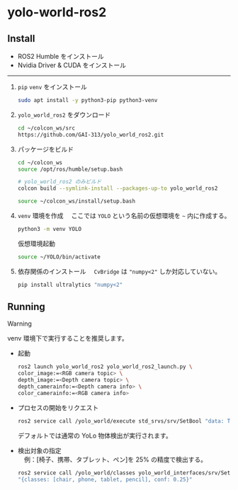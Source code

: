 # yolo-world-ros2

## Install

- ROS2 Humble をインストール
- Nvidia Driver & CUDA をインストール

---

1. `pip` `venv` をインストール
    ```bash
    sudo apt install -y python3-pip python3-venv
    ```

2. `yolo_world_ros2` をダウンロード
    ```bash
    cd ~/colcon_ws/src
    https://github.com/GAI-313/yolo_world_ros2.git
    ```

3. パッケージをビルド
    ```bash
    cd ~/colcon_ws
    source /opt/ros/humble/setup.bash
    ```
    ```bash
    # yolo_world_ros2 のみビルド
    colcon build --symlink-install --packages-up-to yolo_world_ros2
    ```
    ```bash
    source ~/colcon_ws/install/setup.bash
    ```

4. `venv` 環境を作成
    　ここでは `YOLO` という名前の仮想環境を `~` 内に作成する。
    ```bash
    python3 -m venv YOLO
    ```
    仮想環境起動
    ```bash
    source ~/YOLO/bin/activate
    ```

5. 依存関係のインストール
    　`CvBridge` は `"numpy<2"` しか対応していない。
    ```bash
    pip install ultralytics "numpy<2"
    ```

## Running

> [!WARNING]
> venv 環境下で実行することを推奨します。

- 起動
    ```bash
    ros2 launch yolo_world_ros2 yolo_world_ros2_launch.py \
    color_image:=<RGB camera topic> \
    depth_image:=<Depth camera topic> \
    depth_camerainfo:=<Depth camera info> \
    color_camerainfo:=<RGB camera info>
    ```

- プロセスの開始をリクエスト
    ```bash
    ros2 service call /yolo_world/execute std_srvs/srv/SetBool "data: True"
    ```
    デフォルトでは通常の YoLo 物体検出が実行されます。

- 検出対象の指定<br>
    　例：[椅子、携帯、タブレット、ペン]を 25% の精度で検出する。
    ```bash
    ros2 service call /yolo_world/classes yolo_world_interfaces/srv/SetClasses \
    "{classes: [chair, phone, tablet, pencil], conf: 0.25}"
    ```
